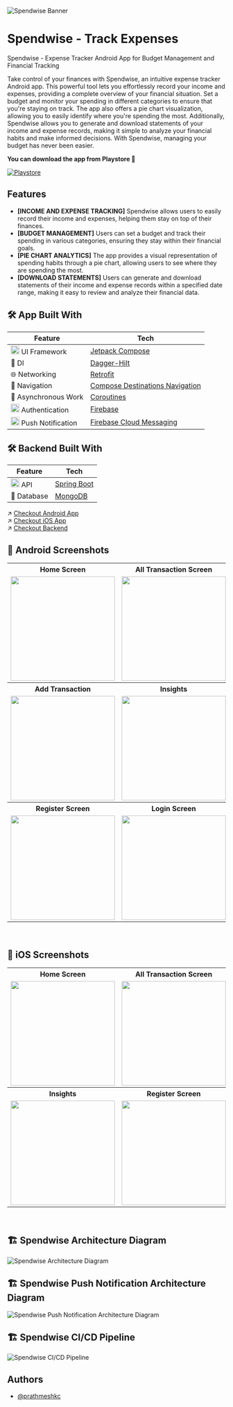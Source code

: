 
![Spendwise Banner](https://res.cloudinary.com/prathmeshc/image/upload/v1697498371/Feature_Graphic_Image_fyjuun.png)


# Spendwise - Track Expenses

Spendwise - Expense Tracker Android App for Budget Management and Financial Tracking

Take control of your finances with Spendwise, an intuitive expense tracker Android app. This powerful tool lets you effortlessly record your income and expenses, providing a complete overview of your financial situation. Set a budget and monitor your spending in different categories to ensure that you're staying on track. The app also offers a pie chart visualization, allowing you to easily identify where you're spending the most. Additionally, Spendwise allows you to generate and download statements of your income and expense records, making it simple to analyze your financial habits and make informed decisions. With Spendwise, managing your budget has never been easier.

**You can download the app from Playstore 🚀**

[![Playstore](https://img.shields.io/badge/Download%20From%20Playstore-448045.svg?logo=google&style=for-the-badge)](https://play.google.com/store/apps/details?id=com.pcandroiddev.expensemanager)

## Features

- **[INCOME AND EXPENSE TRACKING]** Spendwise allows users to easily record their income and expenses, helping them stay on top of their finances.
- **[BUDGET MANAGEMENT]** Users can set a budget and track their spending in various categories, ensuring they stay within their financial goals.
- **[PIE CHART ANALYTICS]** The app provides a visual representation of spending habits through a pie chart, allowing users to see where they are spending the most.
- **[DOWNLOAD STATEMENTS]** Users can generate and download statements of their income and expense records within a specified date range, making it easy to review and analyze their financial data.

## 🛠 App Built With

|  Feature   | Tech |
|----------------	|------------------------------	|
| <img height="20" src="https://3.bp.blogspot.com/-VVp3WvJvl84/X0Vu6EjYqDI/AAAAAAAAPjU/ZOMKiUlgfg8ok8DY8Hc-ocOvGdB0z86AgCLcBGAsYHQ/s1600/jetpack%2Bcompose%2Bicon_RGB.png">    UI Framework  | [Jetpack Compose](https://www.jetbrains.com/lp/compose-multiplatform/)         |                        |
| 💉 DI                | [Dagger-Hilt](https://developer.android.com/training/dependency-injection/hilt-android)                        |             |
| 🌐 Networking        | [Retrofit](https://github.com/square/retrofit)                   |
| :compass: Navigation       |  [Compose Destinations Navigation](https://developer.android.com/jetpack/compose/navigation) |
| :thread: Asynchronous Work     |  [Coroutines](https://kotlinlang.org/docs/reference/coroutines-overview.html)|
| <img height="20" src="https://res.cloudinary.com/prathmeshc/image/upload/v1697512587/1611674_mufi3x.png">    Authentication  | [Firebase](https://firebase.google.com/)         |                        |
| <img height="20" src="https://res.cloudinary.com/prathmeshc/image/upload/v1697513029/Screenshot_2023-10-16_at_11.23.44_PM_k3slwi.png">     Push Notification     |  [Firebase Cloud Messaging](https://firebase.google.com/docs/cloud-messaging)|

## 🛠 Backend Built With

|  Feature   | Tech |
|----------------	|------------------------------	|
| <img height="20" src="https://res.cloudinary.com/prathmeshc/image/upload/v1697513270/Screenshot_2023-10-16_at_11.27.47_PM_fgzr68.png">    API        | [Spring Boot](https://spring.io/projects/spring-boot)                   |
| 💾 Database     |  [MongoDB](https://www.mongodb.com/)|

↗️ [Checkout Android App](https://github.com/prathmeshkc/Spendwise)\
↗️ [Checkout iOS App](https://github.com/prathmeshkc/Spendwise-iOS-dev)\
↗️ [Checkout Backend](https://github.com/prathmeshkc/SpendwiseBackend)

## :iphone: Android Screenshots

<table style="width:100%">
  <tr>
    <th>Home Screen</th>
    <th>All Transaction Screen</th> 
    <th>Details Screen</th> 
  </tr>
  <tr>
    <td><img src = "https://res.cloudinary.com/prathmeshc/image/upload/v1704156162/Spendwise-Android/Spendwise_Home_Andr_zkqblm.png" width=240/></td> 
    <td><img src = "https://res.cloudinary.com/prathmeshc/image/upload/v1697514740/Spendwise-Android/AllTransactionScreen_rlbptk.png" width=240/></td>
    <td><img src = "https://res.cloudinary.com/prathmeshc/image/upload/v1697514742/Spendwise-Android/DetailsScreen_vft3pp.png" width=240/></td>
  </tr>

  <tr>
    <th>Add Transaction</th>
    <th>Insights</th> 
    <th>Push Notification Sample</th> 
  </tr>
  <tr>
    <td><img src = "https://res.cloudinary.com/prathmeshc/image/upload/v1697514740/Spendwise-Android/AddEditTransactionScreen_douktk.png" width=240/></td> 
    <td><img src = "https://res.cloudinary.com/prathmeshc/image/upload/v1697514741/Spendwise-Android/Chart_bg6dmi.png" width=240/></td>
    <td><img src = "https://res.cloudinary.com/prathmeshc/image/upload/v1697515488/Spendwise-Android/IMG-20230911-WA0008_q6cmu6.jpg" width=240/></td>
  </tr>
  <tr>
    <th>Register Screen</th>
    <th>Login Screen</th> 
  </tr>
  <tr>
    <td><img src = "https://res.cloudinary.com/prathmeshc/image/upload/v1697514742/Spendwise-Android/RegisterScreen_co7ilh.png" width=240/></td> 
    <td><img src = "https://res.cloudinary.com/prathmeshc/image/upload/v1697514742/Spendwise-Android/LoginScreen_j3tevw.png" width=240/></td>
  </tr>
</table>
<br>

## :iphone: iOS Screenshots

<table style="width:100%">
  <tr>
    <th>Home Screen</th>
    <th>All Transaction Screen</th> 
    <th>Add/Edit Transaction</th>
  </tr>
  <tr>
    <td><img src = "https://res.cloudinary.com/prathmeshc/image/upload/v1703541411/Spendwise-iOS/Simulator_Screenshot_-_iPhone_15_Pro_-_2023-12-25_at_16.49.11_urciu8.png" width=240/></td> 
    <td><img src = "https://res.cloudinary.com/prathmeshc/image/upload/v1703541562/Spendwise-iOS/Simulator_Screenshot_-_iPhone_15_Pro_-_2023-12-25_at_16.59.08_kbgf7g.png" width=240/></td>
    <td><img src = "https://res.cloudinary.com/prathmeshc/image/upload/v1703541625/Spendwise-iOS/Simulator_Screenshot_-_iPhone_15_Pro_-_2023-12-25_at_17.00.10_hbwp98.png" width=240/></td> 

  </tr>

  <tr>
    <th>Insights</th>
    <th>Register Screen</th>
    <th>Login Screen</th> 
  </tr>
  <tr>
        <td><img src = "https://res.cloudinary.com/prathmeshc/image/upload/v1703539282/Spendwise-iOS/Simulator_Screenshot_-_iPhone_15_Pro_-_2023-12-16_at_18.09.12_qc2cqe.png" width=240/></td>
    <td><img src = "https://res.cloudinary.com/prathmeshc/image/upload/v1703539280/Spendwise-iOS/Register_jaqpii.png" width=240/></td> 
    <td><img src = "https://res.cloudinary.com/prathmeshc/image/upload/v1703539280/Spendwise-iOS/Simulator_Screenshot_-_iPhone_15_Pro_-_2023-12-16_at_18.06.27_hvu5ew.png" width=240/></td>
  </tr>

</table>
<br>



## 🏗️ Spendwise Architecture Diagram

![Spendwise Architecture Diagram](https://res.cloudinary.com/prathmeshc/image/upload/v1697513981/Spendwise-Backend/ExpenseManager_HLD_faugzn.png)

## 🏗️ Spendwise Push Notification Architecture Diagram
![Spendwise Push Notification Architecture Diagram](https://res.cloudinary.com/prathmeshc/image/upload/v1697513981/Spendwise-Backend/Push_Notification_HLD_ef5r6m.png)

## 🏗️ Spendwise CI/CD Pipeline
![Spendwise CI/CD Pipeline](https://res.cloudinary.com/prathmeshc/image/upload/v1703606212/Spendwise-Backend/Spendwise-Backend-CI_CD_mu61dw.png)

## Authors

- [@prathmeshkc](https://github.com/prathmeshkc)

